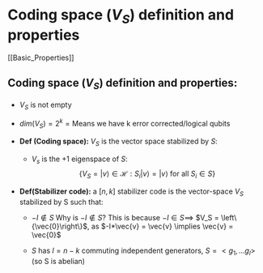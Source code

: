 # Coding space ($V_S$) definition and properties
[[Basic_Properties]]
## Coding space ($V_S$) definition and properties:
- $V_S$ is not empty
- $dim(V_S)= 2^{k} = \text{Means we have k error corrected/logical qubits}$

- **Def (Coding space):** $V_S$ is the vector space stabilized by $S$:
	- $V_s$ is the +1 eigenspace of $S$: $$\{V_S =|v\rangle \in \mathcal{H} : S_i |v\rangle = |v\rangle \text{ for all } S_i \in S\}$$
- **Def(Stabilizer code):** a $[n,k]$ stabilizer code is the vector-space $V_S$ stabilized by S such that:
	- $-I \notin S$
	 Why is $-I\notin S$?
		 This is because $-I\in S \implies$ $V_S = \left\{\vec{0}\right\}$, as $-I*\vec{v} = \vec{v} \implies \vec{v} = \vec{0}$ 

	- $S$ has $l=n-k$ commuting independent generators, $S = <g_1, ... g_l>$
	(so S is abelian)


